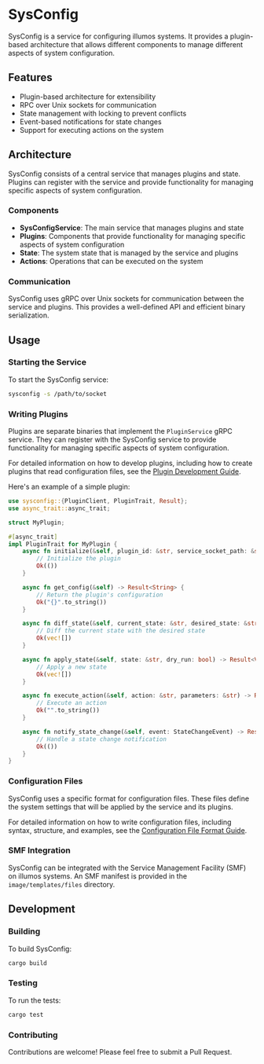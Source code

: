 # SysConfig

SysConfig is a service for configuring illumos systems. It provides a plugin-based architecture that allows different components to manage different aspects of system configuration.

## Features

- Plugin-based architecture for extensibility
- RPC over Unix sockets for communication
- State management with locking to prevent conflicts
- Event-based notifications for state changes
- Support for executing actions on the system

## Architecture

SysConfig consists of a central service that manages plugins and state. Plugins can register with the service and provide functionality for managing specific aspects of system configuration.

### Components

- **SysConfigService**: The main service that manages plugins and state
- **Plugins**: Components that provide functionality for managing specific aspects of system configuration
- **State**: The system state that is managed by the service and plugins
- **Actions**: Operations that can be executed on the system

### Communication

SysConfig uses gRPC over Unix sockets for communication between the service and plugins. This provides a well-defined API and efficient binary serialization.

## Usage

### Starting the Service

To start the SysConfig service:

```bash
sysconfig -s /path/to/socket
```

### Writing Plugins

Plugins are separate binaries that implement the `PluginService` gRPC service. They can register with the SysConfig service to provide functionality for managing specific aspects of system configuration.

For detailed information on how to develop plugins, including how to create plugins that read configuration files, see the [Plugin Development Guide](docs/plugin-development.md).

Here's an example of a simple plugin:

```rust
use sysconfig::{PluginClient, PluginTrait, Result};
use async_trait::async_trait;

struct MyPlugin;

#[async_trait]
impl PluginTrait for MyPlugin {
    async fn initialize(&self, plugin_id: &str, service_socket_path: &str) -> Result<()> {
        // Initialize the plugin
        Ok(())
    }

    async fn get_config(&self) -> Result<String> {
        // Return the plugin's configuration
        Ok("{}".to_string())
    }

    async fn diff_state(&self, current_state: &str, desired_state: &str) -> Result<Vec<StateChange>> {
        // Diff the current state with the desired state
        Ok(vec![])
    }

    async fn apply_state(&self, state: &str, dry_run: bool) -> Result<Vec<StateChange>> {
        // Apply a new state
        Ok(vec![])
    }

    async fn execute_action(&self, action: &str, parameters: &str) -> Result<String> {
        // Execute an action
        Ok("".to_string())
    }

    async fn notify_state_change(&self, event: StateChangeEvent) -> Result<()> {
        // Handle a state change notification
        Ok(())
    }
}
```

### Configuration Files

SysConfig uses a specific format for configuration files. These files define the system settings that will be applied by the service and its plugins.

For detailed information on how to write configuration files, including syntax, structure, and examples, see the [Configuration File Format Guide](docs/config-file-format.md).

### SMF Integration

SysConfig can be integrated with the Service Management Facility (SMF) on illumos systems. An SMF manifest is provided in the `image/templates/files` directory.

## Development

### Building

To build SysConfig:

```bash
cargo build
```

### Testing

To run the tests:

```bash
cargo test
```

### Contributing

Contributions are welcome! Please feel free to submit a Pull Request.
